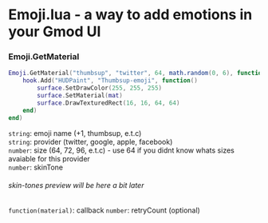 # Emoji.lua - a way to add emotions in your Gmod UI

### Emoji.GetMaterial
```lua
Emoji.GetMaterial("thumbsup", "twitter", 64, math.random(0, 6), function(mat)
    hook.Add("HUDPaint", "Thumbsup-emoji", function()
        surface.SetDrawColor(255, 255, 255)
        surface.SetMaterial(mat)
        surface.DrawTexturedRect(16, 16, 64, 64)
    end)
end)
```
`string`: emoji name (+1, thumbsup, e.t.c)  
`string`: provider (twitter, google, apple, facebook)  
`number`: size (64, 72, 96, e.t.c) - use 64 if you didnt know whats sizes avaiable for this provider  
`number`: skinTone  
###### skin-tones preview will be here a bit later
`function(material)`: callback
`number`: retryCount (optional)
